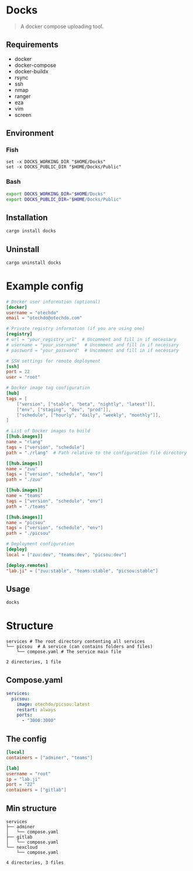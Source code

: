# Docks

> A docker compose uploading tool.

## Requirements

- docker
- docker-compose
- docker-buildx
- rsync
- ssh
- nmap
- ranger
- eza
- vim
- screen

## Environment

### Fish

```shell
set -x DOCKS_WORKING_DIR "$HOME/Docks"
set -x DOCKS_PUBLIC_DIR "$HOME/Docks/Public"
```

### Bash

```bash
export DOCKS_WORKING_DIR="$HOME/Docks"
export DOCKS_PUBLIC_DIR="$HOME/Docks/Public"
```

## Installation

```bash
cargo install docks
```

## Uninstall

```bash
cargo uninstall docks
```

# Example config


```toml
# Docker user information (optional)
[docker]
username = "otechdo"
email = "otechdo@otechdo.com"

# Private registry information (if you are using one)
[registry]
# url = "your_registry_url"  # Uncomment and fill in if necessary
# username = "your_username"  # Uncomment and fill in if necessary
# password = "your_password"  # Uncomment and fill in if necessary

# SSH settings for remote deployment
[ssh]
port = 22
user = "root"

# Docker image tag configuration
[hub]
tags = [
    ["version", ["stable", "beta", "nightly", "latest"]],
    ["env", ["staging", "dev", "prod"]],
    ["schedule", ["hourly", "daily", "weekly", "monthly"]],
]

# List of Docker images to build
[[hub.images]]
name = "rlang"
tags = ["version", "schedule"]
path = "./rlang"  # Path relative to the configuration file directory

[[hub.images]]
name = "zuu"
tags = ["version", "schedule", "env"]
path = "./zuu"

[[hub.images]]
name = "teams"
tags = ["version", "schedule", "env"]
path = "./teams"

[[hub.images]]
name = "picsou"
tags = ["version", "schedule", "env"]
path = "./picsou"

# Deployment configuration
[deploy]
local = ["zuu:dev", "teams:dev", "picsou:dev"]

[deploy.remotes]
"lab.ji" = ["zuu:stable", "teams:stable", "picsou:stable"]
```

## Usage

```bash
docks
```

# Structure

```text
services # The root directory contenting all services
└── picsou  # A service (can contains folders and files) 
    └── compose.yaml # The service main file

2 directories, 1 file
```

## Compose.yaml

```yaml
services:
  picsou:
    image: otechdo/picsou:latest
    restart: always
    ports:
      - "3000:3000"
```

## The config

```toml
[local]
containers = ["adminer", "teams"]

[lab]
username = "root"
ip = "lab.ji"
port = "22"
containers = ["gitlab"]
```

## Min structure

```text
services
├── adminer
│   └── compose.yaml
├── gitlab
│   └── compose.yaml
└── nexcloud
    └── compose.yaml

4 directories, 3 files
```

